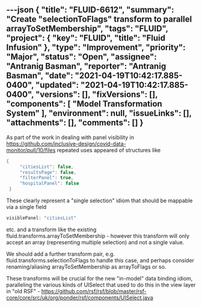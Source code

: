 ---json
{
  "title": "FLUID-6612",
  "summary": "Create \"selectionToFlags\" transform to parallel arrayToSetMembership",
  "tags": "FLUID",
  "project": {
    "key": "FLUID",
    "title": "Fluid Infusion"
  },
  "type": "Improvement",
  "priority": "Major",
  "status": "Open",
  "assignee": "Antranig Basman",
  "reporter": "Antranig Basman",
  "date": "2021-04-19T10:42:17.885-0400",
  "updated": "2021-04-19T10:42:17.885-0400",
  "versions": [],
  "fixVersions": [],
  "components": [
    "Model Transformation System"
  ],
  "environment": null,
  "issueLinks": [],
  "attachments": [],
  "comments": []
}
---
As part of the work in dealing with panel visibility in <https://github.com/inclusive-design/covid-data-monitor/pull/10/files> repeated uses appeared of structures like 

```java
{
     "citiesList": false,
     "resultsPage": false,
     "filterPanel": true,
     "hospitalPanel": false
 }
```

These clearly represent a "single selection" idiom that should be mappable via a single field

```java
visiblePanel: "citiesList"
```

etc. and a transform like the existing fluid.transforms.arrayToSetMembership - however this transform will only accept an array (representing multiple selection) and not a single value.

We should add a further transform pair, e.g. fluid.transforms.selectionToFlags to handle this case, and perhaps consider renaming/aliasing arrayToSetMembership as arrayToFlags or so.

These transforms will be crucial for the new "in-model" data binding idiom, paralleling the various kinds of UISelect that used to do this in the view layer in "old RSF" - <https://github.com/rsf/rsf/blob/master/rsf-core/core/src/uk/org/ponder/rsf/components/UISelect.java>

        